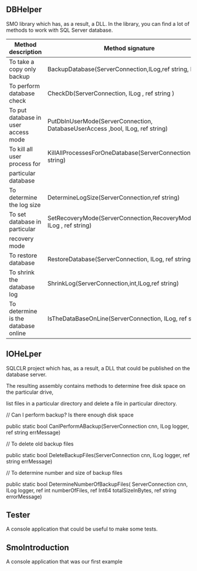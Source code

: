 ## DBHelper	

SMO library which has, as a result, a DLL. In the library, you can find a lot of methods to work with SQL Server database.


Method description                 | Method signature
---------------------------------- |--------------------------------------------------------------------------------------------
To take a copy only backup         | BackupDatabase(ServerConnection,ILog,ref string, bool)
To perform database check          | CheckDb(ServerConnection, ILog , ref string )
To put database in user access mode| PutDbInUserMode(ServerConnection, DatabaseUserAccess ,bool, ILog, ref string)
To kill all user process for       | KillAllProcessesForOneDatabase(ServerConnection, ref string)
particular database                |
To determine the log size          | DetermineLogSize(ServerConnection,ref string)
To set database in particular      | SetRecoveryMode(ServerConnection,RecoveryModel,bool, ILog , ref string)
recovery mode                      |
To restore database                | RestoreDatabase(ServerConnection, ILog, ref string)
To shrink the database log         | ShrinkLog(ServerConnection,int,ILog,ref string)
To determine is the database online| IsTheDataBaseOnLine(ServerConnection, ILog, ref string)


## IOHeLper	

SQLCLR project which has, as a result, a DLL that could be published on the database server. 

The resulting assembly contains methods to determine free disk space on the particular drive, 

list files in a particular directory and delete a file in particular directory.

// Can I perform backup? Is there enough disk space

 public static bool CanIPerformABackup(ServerConnection cnn, ILog logger, ref string errMessage)
 
 // To delete old backup files
 
  public static bool DeleteBackupFiles(ServerConnection cnn, ILog logger, ref string errMessage)
  
  // To determine number and size of backup files
  
public static bool DetermineNumberOfBackupFiles( ServerConnection cnn, ILog logger, ref int numberOfFiles, ref Int64 totalSizeInBytes,
                                    ref string errorMessage)
  
## Tester	

A console application that could be useful to make some tests.

## SmoIntroduction	

A console application that was our first example
